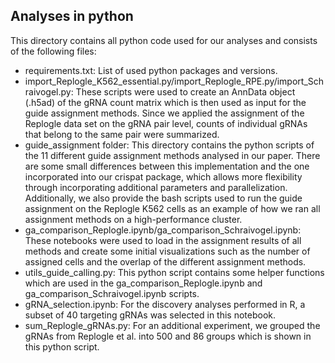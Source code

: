 Analyses in python
----------------------

This directory contains all python code used for our analyses and consists of the following files:
- requirements.txt: List of used python packages and versions.
- import_Replogle_K562_essential.py/import_Replogle_RPE.py/import_Schraivogel.py: These scripts were used to create an AnnData object (.h5ad) of the gRNA count matrix which is then used as input for the guide assignment methods. Since we applied the assignment of the Replogle data set on the gRNA pair level, counts of individual gRNAs that belong to the same pair were summarized.
- guide_assignment folder: This directory contains the python scripts of the 11 different guide assignment methods analysed in our paper. There are some small differences between this implementation and the one incorporated into our crispat package, which allows more flexibility through incorporating additional parameters and parallelization. Additionally, we also provide the bash scripts used to run the guide assignment on the Replogle K562 cells as an example of how we ran all assignment methods on a high-performance cluster.
- ga_comparison_Replogle.ipynb/ga_comparison_Schraivogel.ipynb: These notebooks were used to load in the assignment results of all methods and create some initial visualizations such as the number of assigned cells and the overlap of the different assignment methods. 
- utils_guide_calling.py: This python script contains some helper functions which are used in the ga_comparison_Replogle.ipynb and ga_comparison_Schraivogel.ipynb scripts. 
- gRNA_selection.ipynb: For the discovery analyses performed in R, a subset of 40 targeting gRNAs was selected in this notebook.
- sum_Replogle_gRNAs.py: For an additional experiment, we grouped the gRNAs from Replogle et al. into 500 and 86 groups which is shown in this python script. 
